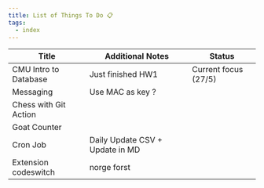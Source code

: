```yaml
---
title: List of Things To Do 📋
tags:
  - index
---
```


| Title                 | Additional Notes                | Status               |
| --------------------- | ------------------------------- | -------------------- |
| CMU Intro to Database | Just finished HW1               | Current focus (27/5) |
| Messaging             | Use MAC as key ?                |                      |
| Chess with Git Action |                                 |                      |
| Goat Counter          |                                 |                      |
| Cron Job              | Daily Update CSV + Update in MD |                      |
| Extension codeswitch  | norge forst                     |                      |
